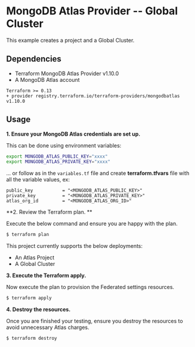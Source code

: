 # MongoDB Atlas Provider -- Global Cluster 
This example creates a project and a Global Cluster.


## Dependencies

* Terraform MongoDB Atlas Provider v1.10.0
* A MongoDB Atlas account 

```
Terraform >= 0.13
+ provider registry.terraform.io/terraform-providers/mongodbatlas v1.10.0
```


## Usage
**1\. Ensure your MongoDB Atlas credentials are set up.**

This can be done using environment variables:

```bash
export MONGODB_ATLAS_PUBLIC_KEY="xxxx"
export MONGODB_ATLAS_PRIVATE_KEY="xxxx"
```

... or follow as in the `variables.tf` file and create **terraform.tfvars** file with all the variable values, ex:
```
public_key           = "<MONGODB_ATLAS_PUBLIC_KEY>"
private_key          = "<MONGODB_ATLAS_PRIVATE_KEY>"
atlas_org_id         = "<MONGODB_ATLAS_ORG_ID>"
```

**2\. Review the Terraform plan. **

Execute the below command and ensure you are happy with the plan.

``` bash
$ terraform plan
```
This project currently supports the below deployments:

- An Atlas Project
- A Global Cluster

**3\. Execute the Terraform apply.**

Now execute the plan to provision the Federated settings resources.

``` bash
$ terraform apply
```

**4\. Destroy the resources.**

Once you are finished your testing, ensure you destroy the resources to avoid unnecessary Atlas charges.

``` bash
$ terraform destroy
```

